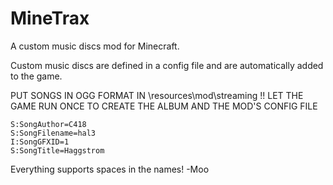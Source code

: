 MineTrax
========

A custom music discs mod for Minecraft.

Custom music discs are defined in a config file and are automatically added to the game.

PUT SONGS IN OGG FORMAT IN \resources\mod\streaming !!
LET THE GAME RUN ONCE TO CREATE THE ALBUM AND THE MOD'S CONFIG FILE

    S:SongAuthor=C418
    S:SongFilename=hal3
    I:SongGFXID=1
    S:SongTitle=Haggstrom

Everything supports spaces in the names!
-Moo

